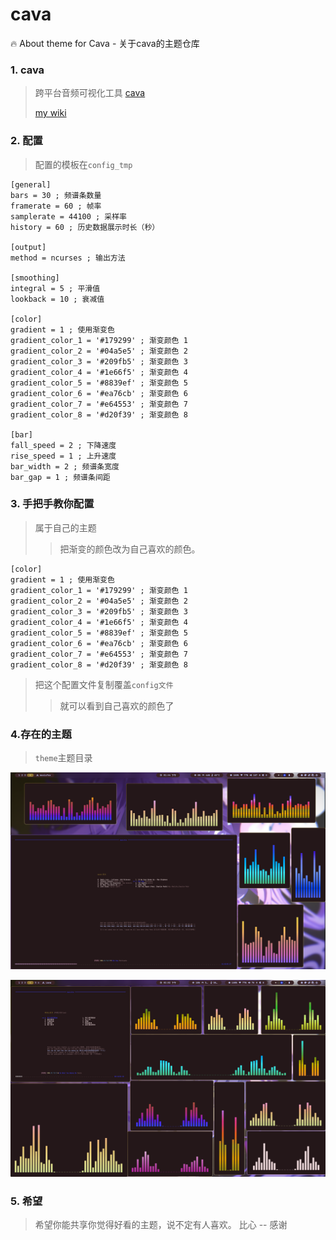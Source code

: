 # cava

:fire: About theme for Cava - 关于cava的主题仓库





### 1. cava

> 跨平台音频可视化工具 [cava](https://github.com/karlstav/cava)
>
> [my wiki](https://github.com/vgoer/wiki/blob/master/%E4%BC%98%E7%A7%80%E8%BD%AF%E4%BB%B6/cava.md)





### 2. 配置

> 配置的模板在`config_tmp`

```shell
[general]
bars = 30 ; 频谱条数量
framerate = 60 ; 帧率
samplerate = 44100 ; 采样率
history = 60 ; 历史数据展示时长（秒）

[output]
method = ncurses ; 输出方法

[smoothing]
integral = 5 ; 平滑值
lookback = 10 ; 衰减值

[color]
gradient = 1 ; 使用渐变色
gradient_color_1 = '#179299' ; 渐变颜色 1
gradient_color_2 = '#04a5e5' ; 渐变颜色 2
gradient_color_3 = '#209fb5' ; 渐变颜色 3
gradient_color_4 = '#1e66f5' ; 渐变颜色 4
gradient_color_5 = '#8839ef' ; 渐变颜色 5
gradient_color_6 = '#ea76cb' ; 渐变颜色 6
gradient_color_7 = '#e64553' ; 渐变颜色 7
gradient_color_8 = '#d20f39' ; 渐变颜色 8

[bar]
fall_speed = 2 ; 下降速度
rise_speed = 1 ; 上升速度
bar_width = 2 ; 频谱条宽度
bar_gap = 1 ; 频谱条间距
```



### 3. 手把手教你配置

> 属于自己的主题
>
> >  把渐变的颜色改为自己喜欢的颜色。

```shell
[color]
gradient = 1 ; 使用渐变色
gradient_color_1 = '#179299' ; 渐变颜色 1
gradient_color_2 = '#04a5e5' ; 渐变颜色 2
gradient_color_3 = '#209fb5' ; 渐变颜色 3
gradient_color_4 = '#1e66f5' ; 渐变颜色 4
gradient_color_5 = '#8839ef' ; 渐变颜色 5
gradient_color_6 = '#ea76cb' ; 渐变颜色 6
gradient_color_7 = '#e64553' ; 渐变颜色 7
gradient_color_8 = '#d20f39' ; 渐变颜色 8
```

> 把这个配置文件复制覆盖`config文件`
>
> > 就可以看到自己喜欢的颜色了





###  4.存在的主题

> `theme`主题目录

![image-20231202134541601](./asstes/cava.png)

![image-20231202140255598](./asstes/cava2.png)







### 5. 希望

> 希望你能共享你觉得好看的主题，说不定有人喜欢。 比心  --  感谢





